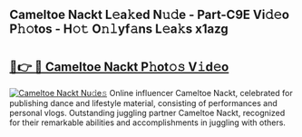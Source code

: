 ## Cameltoe Nackt L𝚎a𝚔ed N𝚞𝚍e - Part-C9E Vi𝚍𝚎o P𝚑𝚘tos - H𝚘𝚝 O𝚗𝚕yf𝚊ns L𝚎a𝚔s x1azg

# <h2><a href="http://kf4n9yo.oniu.top/?m=Cameltoe+Nackt">🔗👉 🔴 Cameltoe Nackt P𝚑ot𝚘𝚜 V𝚒d𝚎o</a></h2>

[![Cameltoe Nackt Nu𝚍e𝚜](https://i.imgur.com/0qMVB7G.gif)](http://kf4n9yo.oniu.top/?m=Cameltoe+Nackt)
Online influencer Cameltoe Nackt, celebrated for publishing dance and lifestyle material, consisting of performances and personal vlogs. Outstanding juggling partner Cameltoe Nackt, recognized for their remarkable abilities and accomplishments in juggling with others.  

